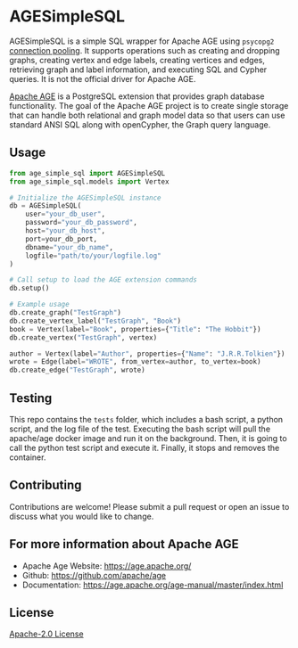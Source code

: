 # AGESimpleSQL
AGESimpleSQL is a simple SQL wrapper for Apache AGE using `psycopg2` [connection pooling](https://www.psycopg.org/psycopg3/docs/advanced/pool.html). It supports operations such as creating and dropping graphs, creating vertex and edge labels, creating vertices and edges, retrieving graph and label information, and executing SQL and Cypher queries. It is not the official driver for Apache AGE.

[Apache AGE](https://age.apache.org/) is a PostgreSQL extension that provides graph database functionality. The goal of the Apache AGE project is to create single storage that can handle both relational and graph model data so that users can use standard ANSI SQL along with openCypher, the Graph query language.


## Usage
```python
from age_simple_sql import AGESimpleSQL
from age_simple_sql.models import Vertex

# Initialize the AGESimpleSQL instance
db = AGESimpleSQL(
    user="your_db_user",
    password="your_db_password",
    host="your_db_host",
    port=your_db_port,
    dbname="your_db_name",
    logfile="path/to/your/logfile.log"
)

# Call setup to load the AGE extension commands
db.setup()

# Example usage
db.create_graph("TestGraph")
db.create_vertex_label("TestGraph", "Book")
book = Vertex(label="Book", properties={"Title": "The Hobbit"})
db.create_vertex("TestGraph", vertex)

author = Vertex(label="Author", properties={"Name": "J.R.R.Tolkien"})
wrote = Edge(label="WROTE", from_vertex=author, to_vertex=book)
db.create_edge("TestGraph", wrote)
```

## Testing
This repo contains the `tests` folder, which includes a bash script, a python script, and the log file of the test. Executing the bash script will pull the apache/age docker image and run it on the background. Then, it is going to call the python test script and execute it. Finally, it stops and removes the container.

## Contributing
Contributions are welcome! Please submit a pull request or open an issue to discuss what you would like to change.

## For more information about Apache AGE
* Apache Age Website: https://age.apache.org/
* Github: https://github.com/apache/age
* Documentation: https://age.apache.org/age-manual/master/index.html

## License
[Apache-2.0 License](https://www.apache.org/licenses/LICENSE-2.0)